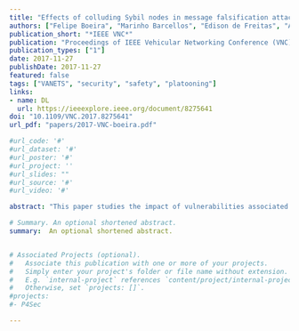 ```yaml
---
title: "Effects of colluding Sybil nodes in message falsification attacks for vehicular platooning"
authors: ["Felipe Boeira", "Marinho Barcellos", "Edison de Freitas", "Alexey Vinel", "Mikael Asplund"]
publication_short: "*IEEE VNC*"
publication: "Proceedings of IEEE Vehicular Networking Conference (VNC)"
publication_types: ["1"]
date: 2017-11-27
publishDate: 2017-11-27
featured: false
tags: ["VANETS", "security", "safety", "platooning"]
links:
- name: DL
  url: https://ieeexplore.ieee.org/document/8275641
doi: "10.1109/VNC.2017.8275641"
url_pdf: "papers/2017-VNC-boeira.pdf"

#url_code: '#'
#url_dataset: '#'
#url_poster: '#'
#url_project: ''
#url_slides: ""
#url_source: '#'
#url_video: '#'

abstract: "This paper studies the impact of vulnerabilities associated with the Sybil attack (through falsification of multiple identities) and message falsification in vehicular platooning. Platooning employs Inter-Vehicular Communication (IVC) to control a group of vehicles. It uses broadcast information such as acceleration, position, and velocity to operate a longitudinal control law. Cooperation among vehicles allows platoons to reduce fuel consumption and risks associated with driver mistakes. In spite of these benefits, the use of network communication to control vehicles exposes a relevant attack surface that can be exploited by malicious actors. To carry out this study, we evaluate five scenarios to quantify the potential impact of such attacks, identifying how platoons behave under varying Sybil attack conditions and what are the associated safety risks. This research also presents the use of location hijacking attack. In this attack, innocent vehicles that are not part of a platoon are used as a way to create trust bond between the false identities and the physical vehicles. We demonstrate that the ability to create false identities increases the effectiveness of message falsification attacks by making them easier to deploy and harder to detect in time."

# Summary. An optional shortened abstract.
summary:  An optional shortened abstract.


# Associated Projects (optional).
#   Associate this publication with one or more of your projects.
#   Simply enter your project's folder or file name without extension.
#   E.g. `internal-project` references `content/project/internal-project/index.md`.
#   Otherwise, set `projects: []`.
#projects:
#- P4Sec

---
```




